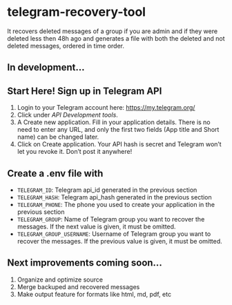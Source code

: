 # telegram-recovery-tool
It recovers deleted messages of a group if you are admin and if they were deleted less then 48h ago and generates a file with both the deleted and not deleted messages, ordered in time order.

## In development...

## Start Here! Sign up in Telegram API

1. Login to your Telegram account here: https://my.telegram.org/
2. Click under *API Development tools*.
3. A Create new application. Fill in your application details. There is no need to enter any URL, and only the first two fields (App title and Short name) can be changed later.
4. Click on Create application. Your API hash is secret and Telegram won’t let you revoke it. Don’t post it anywhere!

## Create a .env file with

- `TELEGRAM_ID`: Telegram api_id generated in the previous section 
- `TELEGRAM_HASH`: Telegram api_hash generated in the previous section
- `TELEGRAM_PHONE`: The phone you used to create your application in the previous section
- `TELEGRAM_GROUP`: Name of Telegram group you want to recover the messages. If the next value is given, it must be omitted.
- `TELEGRAM_GROUP_USERNAME`: Username of Telegram group you want to recover the messages. If the previous value is given, it must be omitted.

## Next improvements coming soon...

1. Organize and optimize source
2. Merge backuped and recovered messages
3. Make output feature for formats like html, md, pdf, etc
